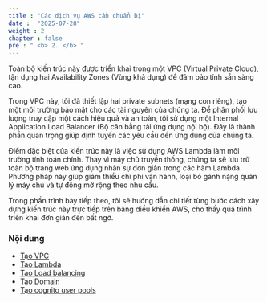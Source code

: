 ```yaml
---
title : "Các dịch vụ AWS cần chuẩn bị"
date :  "2025-07-28" 
weight : 2
chapter : false
pre : " <b> 2. </b> "
---
```


Toàn bộ kiến trúc này được triển khai trong một VPC (Virtual Private Cloud), tận dụng hai Availability Zones (Vùng khả dụng) để đảm bảo tính sẵn sàng cao.

Trong VPC này, tôi đã thiết lập hai private subnets (mạng con riêng), tạo một môi trường bảo mật cho các tài nguyên của chúng ta. Để phân phối lưu lượng truy cập một cách hiệu quả và an toàn, tôi sử dụng một Internal Application Load Balancer (Bộ cân bằng tải ứng dụng nội bộ). Đây là thành phần quan trọng giúp định tuyến các yêu cầu đến ứng dụng của chúng ta.

Điểm đặc biệt của kiến trúc này là việc sử dụng AWS Lambda làm môi trường tính toán chính. Thay vì máy chủ truyền thống, chúng ta sẽ lưu trữ toàn bộ trang web ứng dụng nhân sự đơn giản trong các hàm Lambda. Phương pháp này giúp giảm thiểu chi phí vận hành, loại bỏ gánh nặng quản lý máy chủ và tự động mở rộng theo nhu cầu.

Trong phần trình bày tiếp theo, tôi sẽ hướng dẫn chi tiết từng bước cách xây dựng kiến trúc này trực tiếp trên bảng điều khiển AWS, cho thấy quá trình triển khai đơn giản đến bất ngờ.


### Nội dung
  - [Tạo VPC](2.1-createvpc/)
  - [Tạo Lambda](2.2-createlambda/)
  - [Tạo Load balancing](2.1.3-createloadbalancing/)
  - [Tạo Domain](2.4-createdomain/)
  - [Tạo cognito user pools](2.5-createcognito/)
